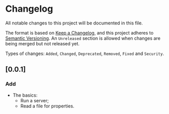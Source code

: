 # Changelog
All notable changes to this project will be documented in this file.

The format is based on [Keep a Changelog](https://keepachangelog.com/en/1.0.0/), and this project adheres to [Semantic Versioning](https://semver.org/spec/v2.0.0.html). An `Unreleased` section is allowed when changes are being merged but not released yet.

Types of changes: `Added`, `Changed`, `Deprecated`, `Removed`, `Fixed` and `Security`.

[//]: # (The latest version must start on line 9. The GitHub Actions of this repo rely on it. You ca use UNRELEASED as the version if you don't want to release.)
## [0.0.1]
### Add
- The basics:
  - Run a server;
  - Read a file for properties.
